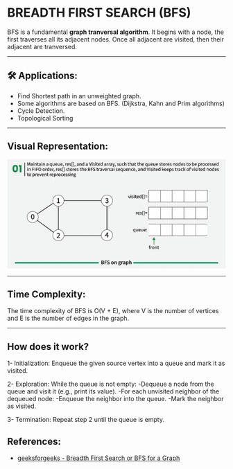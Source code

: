 # BREADTH FIRST SEARCH (BFS)

BFS is a fundamental **graph tranversal algorithm**. It begins with a node, the first traverses all its adjacent nodes. Once all adjacent are visited, then their adjacent are tranversed.

---

## 🛠️ **Applications:**
- Find Shortest path in an unweighted graph.
- Some algorithms are based on BFS. (Dijkstra, Kahn and Prim algorithms)
- Cycle Detection.
- Topological Sorting

---

## **Visual Representation:**
![BFS Visualization](Sources/BFS.gif)

---

## **Time Complexity:**

The time complexity of BFS is O(V + E), where V is the number of vertices and E is the number of edges in the graph. 

---

## How does it work?
1- Initialization: Enqueue the given source vertex into a queue and mark it as visited.

2- Exploration: While the queue is not empty:
    -Dequeue a node from the queue and visit it (e.g., print its value).
    -For each unvisited neighbor of the dequeued node:
    -Enqueue the neighbor into the queue.
    -Mark the neighbor as visited.

3- Termination: Repeat step 2 until the queue is empty.

## References: 
- [geeksforgeeks - Breadth First Search or BFS for a Graph](https://www.geeksforgeeks.org/breadth-first-search-or-bfs-for-a-graph/)